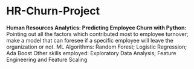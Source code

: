 # HR-Churn-Project
**Human Resources Analytics: Predicting Employee Churn with Python:** 
Pointing out all the factors which contributed most to employee turnover; make a model that can foresee if a specific employee will leave the organization or not.  ML Algorithms: Random Forest; Logistic Regression; Ada Boost  Other skills employed: Exploratory Data Analysis; Feature Engineering and Feature Scaling
